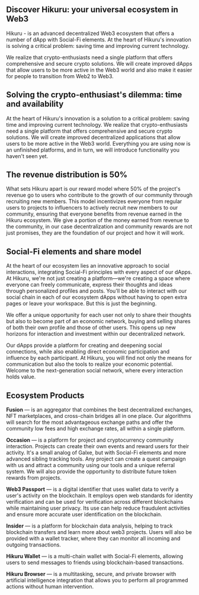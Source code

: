 <!--[![Follow us on Twitter](https://img.shields.io/badge/Twitter-%231DA1F2.svg?style=for-the-badge&logo=Twitter&logoColor=white)](https://twitter.com/Hikuru_Official)
[![Join our Discord](https://img.shields.io/badge/Discord-%235865F2.svg?style=for-the-badge&logo=discord&logoColor=white)](https://discord.gg/mevde2mRSw)
[![Telegram](https://img.shields.io/badge/Telegram-%235865F2.svg?style=for-the-badge&logo=telegram&logoColor=white)](https://t.me/HikuruOfficial)-->

## Discover Hikuru: your universal ecosystem in Web3

Hikuru - is an advanced decentralized Web3 ecosystem that offers a number of dApp with Social-Fi elements. At the heart of Hikuru's innovation is solving a critical problem: saving time and improving current technology. 

We realize that crypto-enthusiasts need a single platform that offers comprehensive and secure crypto solutions. We will create improved dApps that allow users to be more active in the Web3 world and also make it easier for people to transition from Web2 to Web3.

## Solving the crypto-enthusiast's dilemma: time and availability

At the heart of Hikuru's innovation is a solution to a critical problem: saving time and improving current technology. We realize that crypto-enthusiasts need a single platform that offers comprehensive and secure crypto solutions. We will create improved decentralized applications that allow users to be more active in the Web3 world. Everything you are using now is an unfinished platforms, and in turn, we will introduce functionality you haven't seen yet.

## The revenue distribution is 50%

What sets Hikuru apart is our reward model where 50% of the project's revenue go to users who contribute to the growth of our community through recruiting new members. This model incentivizes everyone from regular users to projects to influencers to actively recruit new members to our community, ensuring that everyone benefits from revenue earned in the Hikuru ecosystem. We give a portion of the money earned from revenue to the community, in our case decentralization and community rewards are not just promises, they are the foundation of our project and how it will work.

## Social-Fi elements and share model

At the heart of our ecosystem lies an innovative approach to social interactions, integrating Social-Fi principles with every aspect of our dApps. At Hikuru, we're not just creating a platform—we're creating a space where everyone can freely communicate, express their thoughts and ideas through personalized profiles and posts. You'll be able to interact with our social chain in each of our ecosystem dApps without having to open extra pages or leave your workspace. But this is just the beginning.

We offer a unique opportunity for each user not only to share their thoughts but also to become part of an economic network, buying and selling shares of both their own profile and those of other users. This opens up new horizons for interaction and investment within our decentralized network.

Our dApps provide a platform for creating and deepening social connections, while also enabling direct economic participation and influence by each participant. At Hikuru, you will find not only the means for communication but also the tools to realize your economic potential. Welcome to the next-generation social network, where every interaction holds value.

## Ecosystem Products

**Fusion** — is an aggregator that combines the best decentralized exchanges, NFT marketplaces, and cross-chain bridges all in one place. Our algorithms will search for the most advantageous exchange paths and offer the community low fees and high exchange rates, all within a single platform. 

**Occasion** — is a platform for project and cryptocurrency community interaction. Projects can create their own events and reward users for their activity. It's a small analog of Galxe, but with Social-Fi elements and more advanced sibling tracking tools. Any project can create a quest campaign with us and attract a community using our tools and a unique referral system. We will also provide the opportunity to distribute future token rewards from projects.

**Web3 Passport** — is a digital identifier that uses wallet data to verify a user's activity on the blockchain. It employs open web standards for identity verification and can be used for verification across different blockchains while maintaining user privacy. Its use can help reduce fraudulent activities and ensure more accurate user identification on the blockchain.

**Insider** — is a platform for blockchain data analysis, helping to track blockchain transfers and learn more about web3 projects. Users will also be provided with a wallet tracker, where they can monitor all incoming and outgoing transactions.

**Hikuru Wallet** — is a multi-chain wallet with Social-Fi elements, allowing users to send messages to friends using blockchain-based transactions.

**Hikuru Browser** — is a multitasking, secure, and private browser with artificial intelligence integration that allows you to perform all programmed actions without human intervention.
